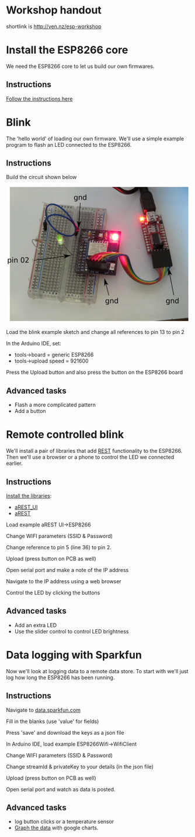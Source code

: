 # Workshop handout

shortlink is http://ven.nz/esp-workshop

# Install the ESP8266 core

We need the ESP8266 core to let us build our own firmwares.

## Instructions

[Follow the instructions here](https://github.com/esp8266/Arduino#installing-with-boards-manager)

# Blink

The 'hello world' of loading our own firmware. We'll use a simple example program to flash an LED connected to the ESP8266.

## Instructions

Build the circuit shown below

![led](led.png)

Load the blink example sketch and change all references to pin 13 to pin 2

In the Arduino IDE, set:

* tools->board = generic ESP8266
* tools->upload speed = 921600

Press the Upload button and also press the button on the ESP8266 board

## Advanced tasks

* Flash a more complicated pattern
* Add a button

# Remote controlled blink

We'll install a pair of libraries that add [REST](http://arest.io/) functionality to the ESP8266. Then we'll use a browser or a phone to control the LED we connected earlier.

## Instructions

[Install the libraries](https://www.arduino.cc/en/Guide/Libraries#toc4):

* [aREST_UI](https://github.com/marcoschwartz/aREST_UI/archive/master.zip)
* [aREST](https://github.com/marcoschwartz/aREST/archive/master.zip)

Load example aREST UI->ESP8266

Change WIFI parameters (SSID & Password)

Change reference to pin 5 (line 36) to pin 2.

Upload (press button on PCB as well)

Open serial port and make a note of the IP address

Navigate to the IP address using a web browser

Control the LED by clicking the buttons

## Advanced tasks

* Add an extra LED
* Use the slider control to control LED brightness

# Data logging with Sparkfun

Now we'll look at logging data to a remote data store. To start with we'll just log how long the ESP8266 has been running.

## Instructions

Navigate to [data.sparkfun.com](https://data.sparkfun.com/streams/make)

Fill in the blanks (use 'value' for fields)

Press 'save' and download the keys as a json file

In Arduino IDE, load example ESP8266Wifi->WifiClient

Change WIFI parameters (SSID & Password)

Change streamId & privateKey to your details (in the json file)

Upload (press button on PCB as well)

Open serial port and watch as data is posted.

## Advanced tasks

* log button clicks or a temperature sensor
* [Graph the data](http://phant.io/graphing/google/2014/07/07/graphing-data/) with google charts.

